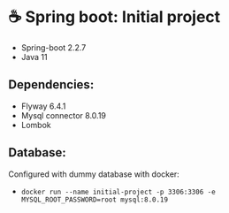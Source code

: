 # ☕ Spring boot: Initial project

* Spring-boot 2.2.7
* Java 11

## Dependencies:
* Flyway 6.4.1
* Mysql connector 8.0.19
* Lombok

## Database:
Configured with dummy database with docker:
 - `docker run --name initial-project -p 3306:3306 -e MYSQL_ROOT_PASSWORD=root mysql:8.0.19`
